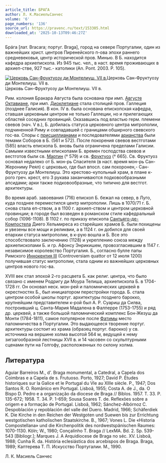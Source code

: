 ```yaml
---
article_title: БРАГА
author: Л. К.МасиельСанчес
volume: '6'
page_numbers: '136'
source_url: https://pravenc.ru/text/153305.html
downloaded_at: '2025-10-13T09:46:27Z'
---
```


Брáга [лат. Bracara; португ. Braga], город на севере Португалии, один из важнейших христ. центров Пиренейского п-ова эпохи раннего средневековья, центр исторической пров. Минью. В Б. находится кафедра архиепископа. Из 945 тыс. чел., в наст. время проживающих в архиеп-стве, 927 тыс.- католики (An. Pont. 2003. P. 105).

[![Церковь Сан-Фруктуозу ди Монтелиуш. VII в.](https://pravenc.ru/data/847/460/1234/i200.jpg "Кликните для увеличения картинки")](https://pravenc.ru/data/847/460/1234/i400.jpg)Церковь Сан-Фруктуозу ди Монтелиуш. VII в.  
Церковь Сан-Фруктуозу ди Монтелиуш. VII в.

Рим. колония Бракара Августа была основана при имп.  [Августе Октавиане](<https://pravenc.ru/text/АВГУСТ ОКТАВИАН.html>), при имп. [Диоклетиане](https://pravenc.ru/text/Диоклетиан.html) стала столицей пров. Галлеция (позднее Галисия). В кон. IV в. была основана епископская кафедра, ставшая церковным центром не только Галлеции, но и прилегающих областей соседних провинций. Оказавшись под властью герм. племени свевов (нач. V в.), Б. добилась статуса церковного центра митрополии, подчиненной Риму и совпадавшей с границами обширного свевского гос-ва. Споры с [присциллианами](https://pravenc.ru/text/присциллианами.html) и последователями [арианства](https://pravenc.ru/text/Арианство.html) были темами Соборов в Б. (561 и 572). После покорения свевов вестготами (585) власть епископа Б. вновь была ограничена пределами Галисии. Самыми известными епископами Б. времен господства свевов и вестготов были св. [Мартин](https://pravenc.ru/text/Мартин.html) († 579) и св. [Фруктуоз](https://pravenc.ru/text/Фруктуоз.html) († 665). Св. Фруктуоз основал недалеко от Б. мон-рь Спасителя (в наст. время мон-рь Сан-Жерониму Реял) с церковью, где был впосл. сам похоронен,- Сан-Фруктуозу ди Монтелиуш. Это крестово-купольный храм, в плане к-рого греч. крест, его 3 рукава заканчиваются подковообразными апсидами; арки также подковообразные, что типично для вестгот. архитектуры.

Во время араб. завоевания (716) епископ Б. бежал на север, в Луго, куда позднее переместился центр митрополии. Лишь в 1070/71 г. Б. снова стала еп-ством, а в 1100 г. архиеп-ством и центром церковной провинции; в городе был возведен в романском стиле кафедральный собор (1096-1108). В 1102 г. по приказу епископа [Сантьяго-де-Компостела](https://pravenc.ru/text/Сантьяго-де-Компостела.html) Диего Хельмиреса из старейших храмов Б. были похищены и увезены все мощи и реликвии, а в 1124 г. он добился для своей епархии статуса митрополии, в к-рую вошла и Б. Все это способствовало заключению (1128) и укреплению союза между архиепископами Б. и гр. Афонсу Энрикишем, провозгласившим в 1147 г. независимое королевство Португалия. Б., согласно булле папы Римского [Иннокентия III](<https://pravenc.ru/text/Иннокентия III.html>) (Controversiam quattor от 12 июля 1200) получившая статус митрополии, стала одним из важнейших церковных центров нового гос-ва.

XVIII век стал эпохой 2-го расцвета Б. как религ. центра, что было связано с именем Родригу ди Моура Телиша, архиепископа Б. в 1704-1728 гг. Он основал неск. мон-рей и паломнических церквей в окрестностях Б., был инициатором перестройки города. Б. стала центром особой школы португ. архитектуры позднего барокко, крупнейшим представителем к-рой был А. Р. Суариш да Силва, построивший ц. Санта-Мария Мадалена в Фалперре (1753-1755) и ряд др. церквей, а также большой паломнический комплекс Бон-Жезуш да Монти (1784-1811), самое популярное после [Фатимы](https://pravenc.ru/text/Фатимы.html) место паломничества в Португалии. Это выдающееся творение португ. архитектуры состоит из храма (образец португ. барокко) у св. источника на вершине холма высотой 564 м, ведущей к нему зигзагообразной лестницы XVII в. и 14 часовен со скульптурными сценами пути на Голгофу, расположенных по склону холма.

## Литература

Aguiar Barreiros M., d'. Braga monumental, a Catedral, a Capela dos Coimbras e a Capela de s. Frutuoso. Porto, 1927; David P. Études historiques sur la Galice et le Portugal du VIe au XIIIe siècle. P., 1947; Dos Santos R. O. Românico em Portugal. Lisboã, 1955; Costa A. de J., da. O Bispo D. Pedro e a organização da diocese de Braga // Biblos. 1957. T. 33. P. 135-672; 1958. T. 34. P. 1-659; Sousa Soares T. de. Reflexões sobre a origem e a formação de Portugal. Lisboã, 1962; Sánchez-Albórnoz C. Despoblación y repoblación del valle del Duero. Madrid, 1966; Schäferdiek K. Die Kirche in den Reichen der Westgoten und Suewen bis zur Errichtung westgotischen katholischen Staatskirche. B., 1967; Vones L. Die «Historia Compostellana» und die Kirchenpolitik des nordwestspänischen Raumes: 1070-1130. Köln; W., 1980; Conçalinho T. Braga // LexMA. Bd. 2. Sp. 539-543 [Bibliogr.]; Marques J. A Arquidiocese de Braga no séc. XV. Lisboã, 1988; Cunha R. da. História eclesiástica dos arcebispos de Braga. Braga, 1989; Каптерева Т. П. Искусство Португалии. М., 1990.

Л. К.  Масиель   Санчес
